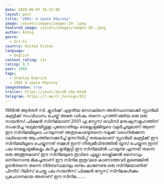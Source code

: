 ```yaml
---
date: 2020-06-07 16:32:06
layout: post
title: "2001: A space Odyssey"
image: /assets/images/images-29-.jpeg
featured_image: /assets/images/images-28-.jpeg
author: Ashiq
genre:
  - Sci-Fi
country: United States
language:
  - English
content_rating: 13+
rating: 8.3
year: 1968
tags:
  - Stanley Kubrick
  - 2001 A space Odyssey
imageshadow: true
trailer: https://youtu.be/oR_e9y-bka0
telegram: https://t.me/Cc_Foreign/852
---
```

1968ൽ﻿ ആർതർ സി. ക്ലാർക്ക് എഴുതിയ നോവലിനെ അടിസ്ഥാനമാക്കി സ്റ്റാൻലി കുബ്രിക്ക് സംവിധാനം ചെയ്ത് അതേ വർഷം തന്നെ പുറത്തിറങ്ങിയ ഒരു ഒരു സയൻസ് ഫിക്ഷൻ സിനിമയാണ് 2001 എ സ്പേസ് ഒഡീസി മനുഷ്യസമൂഹത്തിന് സംഭവിച്ച ഘട്ടമായിട്ടുള്ള  പുരോഗതിയും ടെക്നോളജിയുടെ വളർച്ചയുമാണ് ആണ് ഈ സിനിമയിലൂടെ പറയുന്നത് 
 അതുകൊണ്ടുതന്നെ നമുക്ക് വരാനിരിക്കുന്ന  വലിയൊരു ആപത്തിനെക്കുറിച്ച് മുന്നറിയിപ്പ് തരുകയാണ് സ്റ്റാൻലി കുബ്രിക്ക് ഈ സിനിമയിലൂടെ ചെയ്യുന്നത് നമ്മൾ ഇന്ന് നിത്യജീവിതത്തിൽ യൂസ് ചെയ്യുന്ന ഇന്ന് പല ടെക്നോളജികളും കുറിച്ചും മുൻകൂട്ടി ഈ സിനിമയിൽ പറയുന്നു എന്നത് തന്നെ ഒരു അത്ഭുതമാണ് ഈ സിനിമയുടെ ഇവിടെ എല്ലാ ടെക്നിക്കൽ സൈഡും ഒന്നിനൊന്നു മികച്ചതാണ് ഈ സിനിമ ഇതുവരെ കാണാത്തവർ ഉണ്ടെങ്കിൽ ഉടൻതന്നെ തന്നെ നിർബന്ധമായും ഒന്നും കാണേണ്ട ഒരു സിനിമയാണിത്
പിന്നീട് റിലീസ് ചെയ്ത  പല സയൻസ് ഫിക്ഷൻ സ്പേസ് സിനിമകൾക്കും  പ്രചോദനമായ അതാണ് ഈ സിനിമ........